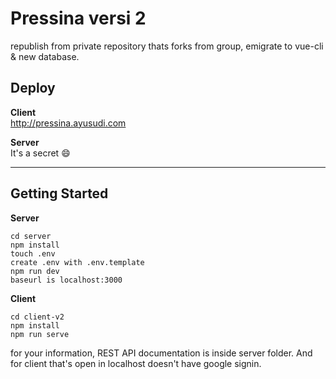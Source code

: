 # **Pressina versi 2**

republish from private repository thats forks from group, emigrate to vue-cli & new database.

## **Deploy**
**Client**  
http://pressina.ayusudi.com
  
**Server**   
It's a secret :smile:

---

## Getting Started
**Server**
```
cd server 
npm install
touch .env
create .env with .env.template
npm run dev
baseurl is localhost:3000
```
**Client**
```
cd client-v2
npm install
npm run serve
```

for your information, REST API documentation is inside server folder.
And for client that's open in localhost doesn't have google signin. 